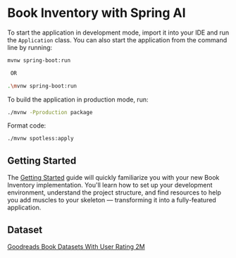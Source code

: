 # Book Inventory with Spring AI

To start the application in development mode, import it into your IDE and run the `Application` class. 
You can also start the application from the command line by running: 

```bash
mvnw spring-boot:run

 OR 

.\mvnw spring-boot:run
```

To build the application in production mode, run:

```bash
./mvnw -Pproduction package
```

Format code:

```bash
./mvnw spotless:apply
```

## Getting Started

The [Getting Started](https://vaadin.com/docs/latest/getting-started) guide will quickly familiarize you with your new Book Inventory implementation. You'll learn how to set up your development environment, understand the project structure, and find resources to help you add muscles to your skeleton — transforming it into a fully-featured application.

## Dataset

[Goodreads Book Datasets With User Rating 2M](https://www.kaggle.com/datasets/bahramjannesarr/goodreads-book-datasets-10m/)